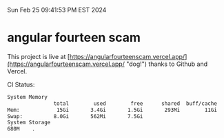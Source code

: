 Sun Feb 25 09:41:53 PM EST 2024

# angular fourteen scam


This project is live at [https://angularfourteenscam.vercel.app/](https://angularfourteenscam.vercel.app/ "dog!") thanks to Github and Vercel.

CI Status: 

```bash
System Memory
               total        used        free      shared  buff/cache   available
Mem:            15Gi       3.4Gi       1.5Gi       293Mi        11Gi        11Gi
Swap:          8.0Gi       562Mi       7.5Gi
System Storage
680M	.
